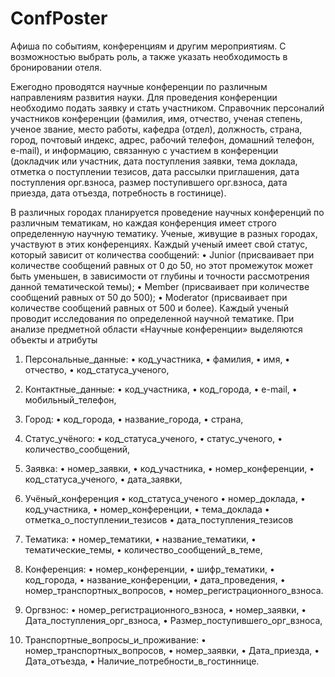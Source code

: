 # ConfPoster
Афиша по событиям, конференциям и другим мероприятиям. С возможностью выбрать роль, а также указать необходимость в бронировании отеля.

Ежегодно проводятся научные конференции по различным направлениям развития науки. Для проведения конференции необходимо подать заявку и стать участником. Справочник персоналий участников конференции (фамилия, имя, отчество, ученая степень, ученое звание, место работы, кафедра (отдел), должность, страна, город, почтовый индекс, адрес, рабочий телефон, домашний телефон, e-mail), и информацию, связанную с участием в конференции (докладчик или участник, дата поступления заявки, тема доклада, отметка о поступлении тезисов, дата рассылки приглашения, дата поступления орг.взноса, размер поступившего орг.взноса, дата приезда, дата отъезда, потребность в гостинице).

В различных городах планируется проведение научных конференций по различным тематикам, но каждая конференция имеет строго определенную научную тематику. Ученые, живущие в разных городах, участвуют в этих конференциях.
Каждый ученый имеет свой статус, который зависит от количества сообщений:
•	Junior (присваивает при количестве сообщений равных от 0 до 50, но этот промежуток может быть уменьшен, в зависимости от глубины и точности рассмотрения данной тематической темы);
•	Member (присваивает при количестве сообщений равных от 50 до 500);
•	Moderator (присваивает при количестве сообщений равных от 500 и более).
Каждый ученый проводит исследования по определенной научной тематике.
При анализе предметной области «Научные конференции» выделяются объекты и атрибуты

1. Персональные_данные:
•	код_участника,
•	фамилия,
•	имя,
•	отчество,
•	код_статуса_ученого,

2. Контактные_данные:
•	код_участника,
• код_города,
•	e-mail,
•	мобильный_телефон,

3. Город:
•	код_города,
•	название_города,
•	страна,

4. Статус_учёного:
•	код_статуса_ученого,
•	статус_ученого,
•	количество_сообщений,

5. Заявка:
•	номер_заявки,
•	код_участника,
•	номер_конференции,
• код_статуса_ученого,
• дата_заявки,


6. Учёный_конференция
•	код_статуса_ученого
•	номер_доклада,
•	код_участника,
•	номер_конференции,
• тема_доклада
• отметка_о_поступлении_тезисов
• дата_поступления_тезисов

7. Тематика:
•	номер_тематики,
•	название_тематики,
•	тематические_темы,
•	количество_сообщений_в_теме,

8. Конференция:
•	номер_конференции,
•	шифр_тематики,
•	код_города,
•	название_конференции,
•	дата_проведения,
•	номер_транспортных_вопросов,
• номер_регистрационного_взноса.

9. Оргвзнос:
• номер_регистрационного_взноса,
•	номер_заявки,
•	Дата_поступления_орг_взноса,
•	Размер_поступившего_орг_взноса,

10. Транспортные_вопросы_и_проживание:
• номер_транспортных_вопросов,
•	номер_заявки,
•	Дата_приезда,
•	Дата_отъезда,
•	Наличие_потребности_в_гостиннице.
